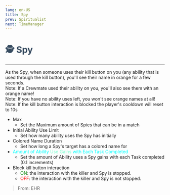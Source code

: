 ```yaml
---
lang: en-US
title: Spy
prev: Spiritualist
next: TimeManager
---
```


# <font color="#34495e">🕵️ <b>Spy</b></font> <Badge text="Support" type="tip" vertical="middle"/>
---

As the Spy, when someone uses their kill button on you (any ability that is used through the kill button), you'll see their name in orange for a few seconds.<br>
Note: If a Crewmate used their ability on you, you'll also see them with an orange name!<br>
Note: If you have no ability uses left, you won't see orange names at all!<br>
Note: If the kill button interaction is blocked the player's cooldown will reset to 10s

* Max
  * Set the Maximum amount of Spies that can be in a match
* Initial Ability Use Limit
  * Set how many ability uses the Spy has initially
* Colored Name Duration
  * Set how long a Spy's target has a colored name for
* <font color=#00ffff>Amount of Ability</font> <font color=#7fffd2>Use Gains</font> <font color=#00ffff>with Each Task Completed</font>
  * Set the amount of Ability uses a Spy gains with each Task completed (0.1 increments)
* Block kill button interaction
  * <font color=green>ON</font>: the interaction with the killer and Spy is stopped.
  * <font color=red>OFF</font>: the interaction with the killer and Spy is not stopped.

> From: EHR
